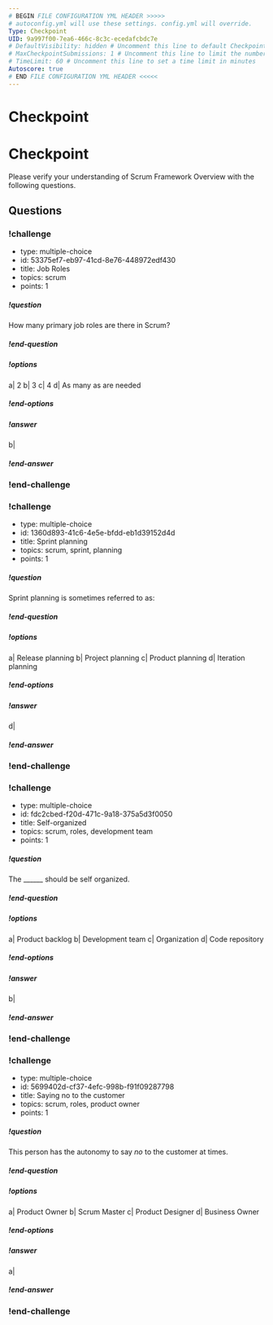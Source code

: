 ```yaml
---
# BEGIN FILE CONFIGURATION YML HEADER >>>>>
# autoconfig.yml will use these settings. config.yml will override.
Type: Checkpoint
UID: 9a997f00-7ea6-466c-8c3c-ecedafcbdc7e
# DefaultVisibility: hidden # Uncomment this line to default Checkpoint to hidden
# MaxCheckpointSubmissions: 1 # Uncomment this line to limit the number of submissions
# TimeLimit: 60 # Uncomment this line to set a time limit in minutes
Autoscore: true
# END FILE CONFIGURATION YML HEADER <<<<<
---
```


# Checkpoint

# Checkpoint

Please verify your understanding of Scrum Framework Overview with the following questions.

## Questions


### !challenge

* type: multiple-choice
* id: 53375ef7-eb97-41cd-8e76-448972edf430
* title: Job Roles
* topics: scrum
* points: 1
##### !question

How many primary job roles are there in Scrum?

##### !end-question

##### !options

a| 2
b| 3
c| 4
d| As many as are needed

##### !end-options

##### !answer

b|

##### !end-answer

### !end-challenge

### !challenge

* type: multiple-choice
* id: 1360d893-41c6-4e5e-bfdd-eb1d39152d4d
* title: Sprint planning
* topics: scrum, sprint, planning
* points: 1

##### !question

Sprint planning is sometimes referred to as:

##### !end-question

##### !options

a| Release planning
b| Project planning
c| Product planning
d| Iteration planning

##### !end-options

##### !answer

d|

##### !end-answer

### !end-challenge


### !challenge

* type: multiple-choice
* id: fdc2cbed-f20d-471c-9a18-375a5d3f0050
* title: Self-organized
* topics: scrum, roles, development team
* points: 1

##### !question

The ______ should be self organized.

##### !end-question

##### !options

a| Product backlog
b| Development team
c| Organization
d| Code repository

##### !end-options

##### !answer

b|

##### !end-answer

### !end-challenge

### !challenge

* type: multiple-choice
* id: 5699402d-cf37-4efc-998b-f91f09287798
* title: Saying no to the customer
* topics: scrum, roles, product owner
* points: 1

##### !question

This person has the autonomy to say *no* to the customer at times.

##### !end-question

##### !options

a| Product Owner
b| Scrum Master
c| Product Designer
d| Business Owner

##### !end-options

##### !answer

a|

##### !end-answer

### !end-challenge
